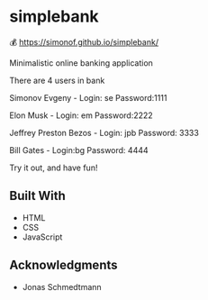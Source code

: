 # simplebank

💰  https://simonof.github.io/simplebank/

Minimalistic online banking application

There are 4 users in bank

Simonov Evgeny - Login: se Password:1111

Elon Musk - Login: em Password:2222

Jeffrey Preston Bezos - Login: jpb Password: 3333

Bill Gates - Login:bg Password: 4444

Try it out, and have fun!

## Built With

  * HTML
  * CSS
  * JavaScript


## Acknowledgments

  * Jonas Schmedtmann

